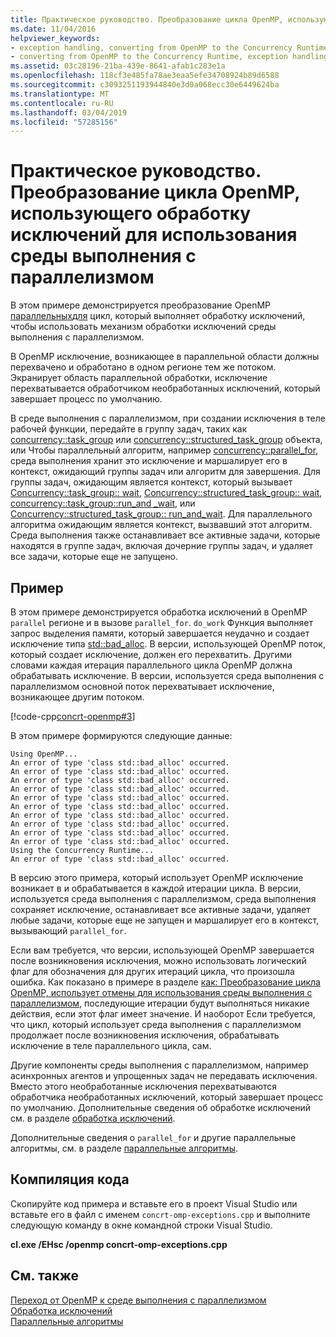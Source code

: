 ```yaml
---
title: Практическое руководство. Преобразование цикла OpenMP, использующего обработку исключений для использования среды выполнения с параллелизмом
ms.date: 11/04/2016
helpviewer_keywords:
- exception handling, converting from OpenMP to the Concurrency Runtime
- converting from OpenMP to the Concurrency Runtime, exception handling
ms.assetid: 03c28196-21ba-439e-8641-afab1c283e1a
ms.openlocfilehash: 118cf3e485fa78ae3eaa5efe34708924b89d6588
ms.sourcegitcommit: c3093251193944840e3d0a068ecc30e6449624ba
ms.translationtype: MT
ms.contentlocale: ru-RU
ms.lasthandoff: 03/04/2019
ms.locfileid: "57285156"
---
```

# <a name="how-to-convert-an-openmp-loop-that-uses-exception-handling-to-use-the-concurrency-runtime"></a>Практическое руководство. Преобразование цикла OpenMP, использующего обработку исключений для использования среды выполнения с параллелизмом

В этом примере демонстрируется преобразование OpenMP [параллельных](../../parallel/concrt/how-to-use-parallel-invoke-to-write-a-parallel-sort-routine.md#parallel)[для](../../parallel/openmp/reference/for-openmp.md) цикл, который выполняет обработку исключений, чтобы использовать механизм обработки исключений среды выполнения с параллелизмом.

В OpenMP исключение, возникающее в параллельной области должны перехвачено и обработано в одном регионе тем же потоком. Экранирует область параллельной обработки, исключение перехватывается обработчиком необработанных исключений, который завершает процесс по умолчанию.

В среде выполнения с параллелизмом, при создании исключения в теле рабочей функции, передайте в группу задач, таких как [concurrency::task_group](reference/task-group-class.md) или [concurrency::structured_task_group](../../parallel/concrt/reference/structured-task-group-class.md) объекта, или Чтобы параллельный алгоритм, например [concurrency::parallel_for](reference/concurrency-namespace-functions.md#parallel_for), среда выполнения хранит это исключение и маршалирует его в контекст, ожидающий группы задач или алгоритм для завершения. Для группы задач, ожидающим является контекст, который вызывает [Concurrency::task_group:: wait](reference/task-group-class.md#wait), [Concurrency::structured_task_group:: wait](reference/structured-task-group-class.md#wait), [concurrency::task_group::run_and _wait](reference/task-group-class.md#run_and_wait), или [Concurrency::structured_task_group:: run_and_wait](reference/structured-task-group-class.md#run_and_wait). Для параллельного алгоритма ожидающим является контекст, вызвавший этот алгоритм. Среда выполнения также останавливает все активные задачи, которые находятся в группе задач, включая дочерние группы задач, и удаляет все задачи, которые еще не запущено.

## <a name="example"></a>Пример

В этом примере демонстрируется обработка исключений в OpenMP `parallel` регионе и в вызове `parallel_for`. `do_work` Функция выполняет запрос выделения памяти, который завершается неудачно и создает исключение типа [std::bad_alloc](../../standard-library/bad-alloc-class.md). В версии, использующей OpenMP поток, который создает исключение, должен его перехватить. Другими словами каждая итерация параллельного цикла OpenMP должна обрабатывать исключение. В версии, используется среда выполнения с параллелизмом основной поток перехватывает исключение, возникающее другим потоком.

[!code-cpp[concrt-openmp#3](../../parallel/concrt/codesnippet/cpp/convert-an-openmp-loop-that-uses-exception-handling_1.cpp)]

В этом примере формируются следующие данные:

```Output
Using OpenMP...
An error of type 'class std::bad_alloc' occurred.
An error of type 'class std::bad_alloc' occurred.
An error of type 'class std::bad_alloc' occurred.
An error of type 'class std::bad_alloc' occurred.
An error of type 'class std::bad_alloc' occurred.
An error of type 'class std::bad_alloc' occurred.
An error of type 'class std::bad_alloc' occurred.
An error of type 'class std::bad_alloc' occurred.
An error of type 'class std::bad_alloc' occurred.
An error of type 'class std::bad_alloc' occurred.
Using the Concurrency Runtime...
An error of type 'class std::bad_alloc' occurred.
```

В версию этого примера, который использует OpenMP исключение возникает в и обрабатывается в каждой итерации цикла. В версии, используется среда выполнения с параллелизмом, среда выполнения сохраняет исключение, останавливает все активные задачи, удаляет любые задачи, которые еще не запущен и маршалирует его в контекст, вызывающий `parallel_for`.

Если вам требуется, что версии, использующей OpenMP завершается после возникновения исключения, можно использовать логический флаг для обозначения для других итераций цикла, что произошла ошибка. Как показано в примере в разделе [как: Преобразование цикла OpenMP, использует отмены для использования среды выполнения с параллелизмом](../../parallel/concrt/convert-an-openmp-loop-that-uses-cancellation.md), последующие итерации будут выполняться никакие действия, если этот флаг имеет значение. И наоборот Если требуется, что цикл, который использует среда выполнения с параллелизмом продолжает после возникновения исключения, обрабатывать исключение в теле параллельного цикла, сам.

Другие компоненты среды выполнения с параллелизмом, например асинхронных агентов и упрощенных задач не передавать исключения. Вместо этого необработанные исключения перехватываются обработчика необработанных исключений, который завершает процесс по умолчанию. Дополнительные сведения об обработке исключений см. в разделе [обработка исключений](../../parallel/concrt/exception-handling-in-the-concurrency-runtime.md).

Дополнительные сведения о `parallel_for` и другие параллельные алгоритмы, см. в разделе [параллельные алгоритмы](../../parallel/concrt/parallel-algorithms.md).

## <a name="compiling-the-code"></a>Компиляция кода

Скопируйте код примера и вставьте его в проект Visual Studio или вставьте его в файл с именем `concrt-omp-exceptions.cpp` и выполните следующую команду в окне командной строки Visual Studio.

**cl.exe /EHsc /openmp concrt-omp-exceptions.cpp**

## <a name="see-also"></a>См. также

[Переход от OpenMP к среде выполнения с параллелизмом](../../parallel/concrt/migrating-from-openmp-to-the-concurrency-runtime.md)<br/>
[Обработка исключений](../../parallel/concrt/exception-handling-in-the-concurrency-runtime.md)<br/>
[Параллельные алгоритмы](../../parallel/concrt/parallel-algorithms.md)
